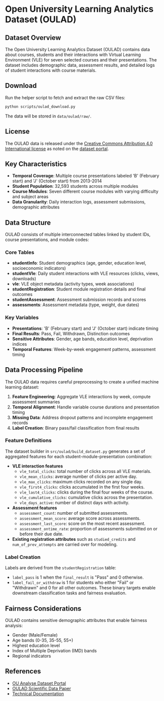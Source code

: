 # Open University Learning Analytics Dataset (OULAD)

## Dataset Overview

The Open University Learning Analytics Dataset (OULAD) contains data about courses, students and their interactions with Virtual Learning Environment (VLE) for seven selected courses and their presentations. The dataset includes demographic data, assessment results, and detailed logs of student interactions with course materials.

## Download

Run the helper script to fetch and extract the raw CSV files:

```bash
python scripts/oulad_download.py
```

The data will be stored in `data/oulad/raw/`.

## License

The OULAD data is released under the [Creative Commons Attribution 4.0 International license](https://creativecommons.org/licenses/by/4.0/) as noted on the [dataset portal](https://analyse.kmi.open.ac.uk/open-dataset/).

## Key Characteristics

- **Temporal Coverage**: Multiple course presentations labeled 'B' (February start) and 'J' (October start) from 2013-2014
- **Student Population**: 32,593 students across multiple modules
- **Course Modules**: Seven different course modules with varying difficulty and subject areas
- **Data Granularity**: Daily interaction logs, assessment submissions, demographic attributes

## Data Structure

OULAD consists of multiple interconnected tables linked by student IDs, course presentations, and module codes:

### Core Tables
- **studentInfo**: Student demographics (age, gender, education level, socioeconomic indicators)
- **studentVle**: Daily student interactions with VLE resources (clicks, views, downloads)
- **vle**: VLE object metadata (activity types, week associations)
- **studentRegistration**: Student module registration details and final outcomes
- **studentAssessment**: Assessment submission records and scores
- **assessments**: Assessment metadata (type, weight, due dates)

### Key Variables
- **Presentations**: 'B' (February start) and 'J' (October start) indicate timing
- **Final Results**: Pass, Fail, Withdrawn, Distinction outcomes
- **Sensitive Attributes**: Gender, age bands, education level, deprivation indices
- **Temporal Features**: Week-by-week engagement patterns, assessment timing

## Data Processing Pipeline

The OULAD data requires careful preprocessing to create a unified machine learning dataset:

1. **Feature Engineering**: Aggregate VLE interactions by week, compute assessment summaries
2. **Temporal Alignment**: Handle variable course durations and presentation timing
3. **Missing Data**: Address dropout patterns and incomplete engagement records
4. **Label Creation**: Binary pass/fail classification from final results

### Feature Definitions

The dataset builder in `src/oulad/build_dataset.py` generates a set of
aggregated features for each student-module-presentation combination:

- **VLE interaction features**
  - `vle_total_clicks`: total number of clicks across all VLE materials.
  - `vle_mean_clicks`: average number of clicks per active day.
  - `vle_max_clicks`: maximum clicks recorded on any single day.
  - `vle_first4_clicks`: clicks accumulated in the first four weeks.
  - `vle_last4_clicks`: clicks during the final four weeks of the course.
  - `vle_cumulative_clicks`: cumulative clicks across the presentation.
  - `vle_days_active`: number of distinct days with activity.
- **Assessment features**
  - `assessment_count`: number of submitted assessments.
  - `assessment_mean_score`: average score across assessments.
  - `assessment_last_score`: score on the most recent assessment.
  - `assessment_ontime_rate`: proportion of assessments submitted on or before their due date.
- **Existing registration attributes** such as `studied_credits` and
  `num_of_prev_attempts` are carried over for modeling.

### Label Creation

Labels are derived from the `studentRegistration` table:

- `label_pass` is 1 when the `final_result` is "Pass" and 0 otherwise.
- `label_fail_or_withdraw` is 1 for students who either "Fail" or
  "Withdrawn" and 0 for all other outcomes.
These binary targets enable downstream classification tasks and fairness
evaluation.

## Fairness Considerations

OULAD contains sensitive demographic attributes that enable fairness analysis:
- Gender (Male/Female)
- Age bands (0-35, 35-55, 55+)
- Highest education level
- Index of Multiple Deprivation (IMD) bands
- Regional indicators

## References

- [OU Analyse Dataset Portal](https://analyse.kmi.open.ac.uk/open-dataset)
- [OULAD Scientific Data Paper](https://www.nature.com/articles/sdata2017171)
- [Technical Documentation](https://pmc.ncbi.nlm.nih.gov/articles/PMC5704676/)